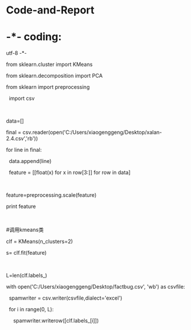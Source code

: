# Code-and-Report

# -*- coding:
utf-8 -*-

from
sklearn.cluster import KMeans

from
sklearn.decomposition import PCA

from sklearn
import preprocessing

 
import csv

 

data=[]

final =
csv.reader(open('C:/Users/xiaogenggeng/Desktop/xalan-2.4.csv','rb'))

for line in
final:

  data.append(line)

 
feature =
[[float(x) for x in row[3:]] for row in data]

 

feature=preprocessing.scale(feature)

print feature

 

#调用kmeans类

clf =
KMeans(n_clusters=2)

s=
clf.fit(feature)

 

L=len(clf.labels_)

with
open('C:/Users/xiaogenggeng/Desktop/factbug.csv', 'wb') as csvfile:

  spamwriter =
csv.writer(csvfile,dialect='excel')

  for i in range(0, L): 

     spamwriter.writerow([clf.labels_[i]])
